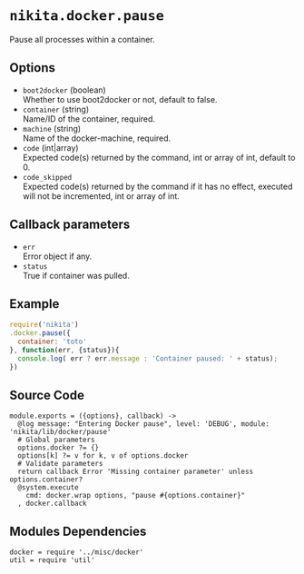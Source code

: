 
# `nikita.docker.pause`

Pause all processes within a container.

## Options

* `boot2docker` (boolean)   
  Whether to use boot2docker or not, default to false.   
* `container` (string)   
  Name/ID of the container, required.
* `machine` (string)   
  Name of the docker-machine, required.
* `code` (int|array)   
  Expected code(s) returned by the command, int or array of int, default to 0.
* `code_skipped`   
  Expected code(s) returned by the command if it has no effect, executed will
  not be incremented, int or array of int.

## Callback parameters

* `err`   
  Error object if any.
* `status`   
  True if container was pulled.

## Example

```javascript
require('nikita')
.docker.pause({
  container: 'toto'
}, function(err, {status}){
  console.log( err ? err.message : 'Container paused: ' + status);
})
```

## Source Code

    module.exports = ({options}, callback) ->
      @log message: "Entering Docker pause", level: 'DEBUG', module: 'nikita/lib/docker/pause'
      # Global parameters
      options.docker ?= {}
      options[k] ?= v for k, v of options.docker
      # Validate parameters
      return callback Error 'Missing container parameter' unless options.container?
      @system.execute
        cmd: docker.wrap options, "pause #{options.container}"
      , docker.callback

## Modules Dependencies

    docker = require '../misc/docker'
    util = require 'util'
